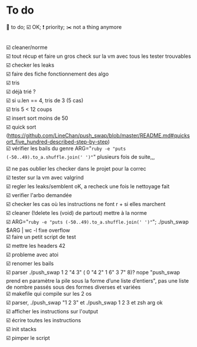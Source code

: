 # To do

:radio_button: to do; :ballot_box_with_check: OK; :exclamation: priority; :scissors: not a thing anymore<br><br>


:ballot_box_with_check: cleaner/norme<br>
:ballot_box_with_check: tout récup et faire un gros check sur la vm avec tous les tester trouvables<br>
:ballot_box_with_check: checker les leaks<br>
:ballot_box_with_check: faire des fiche fonctionnement des algo<br>
:ballot_box_with_check: tris <br>
	:ballot_box_with_check: déjà trié ?<br>
	:ballot_box_with_check: si u.len == 4, tris de 3 (5 cas)<br>
	:ballot_box_with_check: tris 5 < 12 coups<br>
	:ballot_box_with_check: insert sort moins de 50<br>
	:ballot_box_with_check: quick sort (https://github.com/LineChan/push_swap/blob/master/README.md#quicksort_five_hundred-described-step-by-step)<br>
	:ballot_box_with_check: vérifier les bails du genre ARG="`ruby -e "puts (-50..49).to_a.shuffle.join(' ')"`" plusieurs fois de suite,,,<br>

:ballot_box_with_check: ne pas oublier les checker dans le projet pour la correc<br>
:ballot_box_with_check: tester sur la vm avec valgrind<br>
:ballot_box_with_check: regler les leaks/semblent oK, a recheck une fois le nettoyage fait<br>
:ballot_box_with_check: verifier l'arbo demandée<br>
:ballot_box_with_check: checker les cas où les instructions ne font r + si elles marchent<br>
:ballot_box_with_check: cleaner (!delete les (void) de partout) mettre à la norme<br>
:ballot_box_with_check: ARG="`ruby -e "puts (-50..49).to_a.shuffle.join(' ')"`"; ./push_swap $ARG | wc -l fixe overflow<br>
:ballot_box_with_check: faire un petit script de test<br>
:ballot_box_with_check: mettre les headers 42<br>
:ballot_box_with_check: probleme avec atoi<br>
:ballot_box_with_check: renomer les bails<br>
:ballot_box_with_check: parser ./push_swap 1 2 "4 3" ( 0 "4 2" 1 6" 3 7" 8)? nope "push_swap prend en paramètre la pile sous la forme d’une liste d’entiers", pas une liste de nombre passés sous des formes diverses et variées<br>
:ballot_box_with_check: makefile qui compile sur les 2 os<br>
:ballot_box_with_check: parser, ./push_swap "1 2 3" et ./push_swap 1 2 3 et zsh arg ok<br>
:ballot_box_with_check: afficher les instructions sur l'output<br>
:ballot_box_with_check: écrire toutes les instructions<br>
:ballot_box_with_check: init stacks<br>
:ballot_box_with_check: pimper le script<br>
